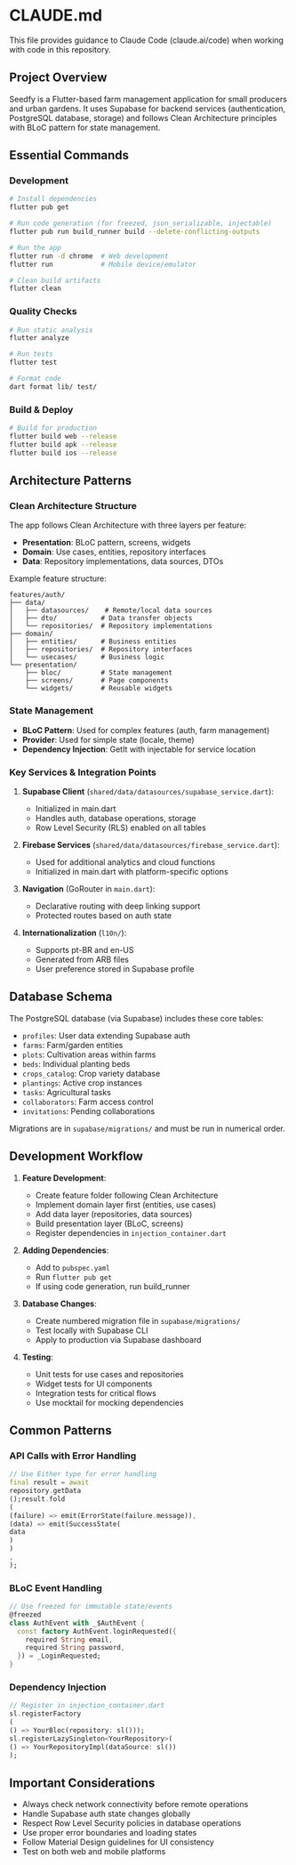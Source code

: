 # CLAUDE.md

This file provides guidance to Claude Code (claude.ai/code) when working with code in this
repository.

## Project Overview

Seedfy is a Flutter-based farm management application for small producers and urban gardens. It uses
Supabase for backend services (authentication, PostgreSQL database, storage) and follows Clean
Architecture principles with BLoC pattern for state management.

## Essential Commands

### Development

```bash
# Install dependencies
flutter pub get

# Run code generation (for freezed, json_serializable, injectable)
flutter pub run build_runner build --delete-conflicting-outputs

# Run the app
flutter run -d chrome  # Web development
flutter run            # Mobile device/emulator

# Clean build artifacts
flutter clean
```

### Quality Checks

```bash
# Run static analysis
flutter analyze

# Run tests
flutter test

# Format code
dart format lib/ test/
```

### Build & Deploy

```bash
# Build for production
flutter build web --release
flutter build apk --release
flutter build ios --release
```

## Architecture Patterns

### Clean Architecture Structure

The app follows Clean Architecture with three layers per feature:

- **Presentation**: BLoC pattern, screens, widgets
- **Domain**: Use cases, entities, repository interfaces
- **Data**: Repository implementations, data sources, DTOs

Example feature structure:

```
features/auth/
├── data/
│   ├── datasources/    # Remote/local data sources
│   ├── dto/           # Data transfer objects
│   └── repositories/  # Repository implementations
├── domain/
│   ├── entities/      # Business entities
│   ├── repositories/  # Repository interfaces
│   └── usecases/      # Business logic
└── presentation/
    ├── bloc/          # State management
    ├── screens/       # Page components
    └── widgets/       # Reusable widgets
```

### State Management

- **BLoC Pattern**: Used for complex features (auth, farm management)
- **Provider**: Used for simple state (locale, theme)
- **Dependency Injection**: GetIt with injectable for service location

### Key Services & Integration Points

1. **Supabase Client** (`shared/data/datasources/supabase_service.dart`):
    - Initialized in main.dart
    - Handles auth, database operations, storage
    - Row Level Security (RLS) enabled on all tables

2. **Firebase Services** (`shared/data/datasources/firebase_service.dart`):
    - Used for additional analytics and cloud functions
    - Initialized in main.dart with platform-specific options

3. **Navigation** (GoRouter in `main.dart`):
    - Declarative routing with deep linking support
    - Protected routes based on auth state

4. **Internationalization** (`l10n/`):
    - Supports pt-BR and en-US
    - Generated from ARB files
    - User preference stored in Supabase profile

## Database Schema

The PostgreSQL database (via Supabase) includes these core tables:

- `profiles`: User data extending Supabase auth
- `farms`: Farm/garden entities
- `plots`: Cultivation areas within farms
- `beds`: Individual planting beds
- `crops_catalog`: Crop variety database
- `plantings`: Active crop instances
- `tasks`: Agricultural tasks
- `collaborators`: Farm access control
- `invitations`: Pending collaborations

Migrations are in `supabase/migrations/` and must be run in numerical order.

## Development Workflow

1. **Feature Development**:
    - Create feature folder following Clean Architecture
    - Implement domain layer first (entities, use cases)
    - Add data layer (repositories, data sources)
    - Build presentation layer (BLoC, screens)
    - Register dependencies in `injection_container.dart`

2. **Adding Dependencies**:
    - Add to `pubspec.yaml`
    - Run `flutter pub get`
    - If using code generation, run build_runner

3. **Database Changes**:
    - Create numbered migration file in `supabase/migrations/`
    - Test locally with Supabase CLI
    - Apply to production via Supabase dashboard

4. **Testing**:
    - Unit tests for use cases and repositories
    - Widget tests for UI components
    - Integration tests for critical flows
    - Use mocktail for mocking dependencies

## Common Patterns

### API Calls with Error Handling

```dart
// Use Either type for error handling
final result = await
repository.getData
();result.fold
(
(failure) => emit(ErrorState(failure.message)),
(data) => emit(SuccessState(
data
)
)
,
);
```

### BLoC Event Handling

```dart
// Use freezed for immutable state/events
@freezed
class AuthEvent with _$AuthEvent {
  const factory AuthEvent.loginRequested({
    required String email,
    required String password,
  }) = _LoginRequested;
}
```

### Dependency Injection

```dart
// Register in injection_container.dart
sl.registerFactory
(
() => YourBloc(repository: sl()));
sl.registerLazySingleton<YourRepository>(
() => YourRepositoryImpl(dataSource: sl())
);
```

## Important Considerations

- Always check network connectivity before remote operations
- Handle Supabase auth state changes globally
- Respect Row Level Security policies in database operations
- Use proper error boundaries and loading states
- Follow Material Design guidelines for UI consistency
- Test on both web and mobile platforms